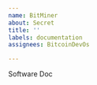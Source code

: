 ```yaml
---
name: BitMiner
about: Secret
title: ''
labels: documentation
assignees: BitcoinDevOs

---
```


Software Doc
